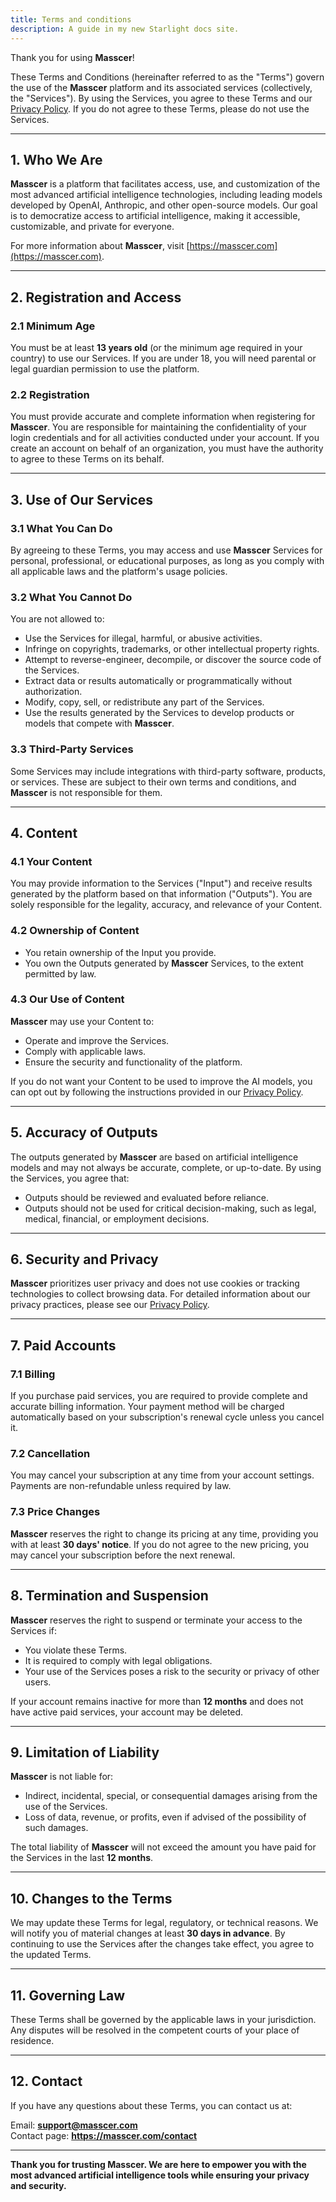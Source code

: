 ```yaml
---
title: Terms and conditions
description: A guide in my new Starlight docs site.
---
```

<!-- # **Terms and Conditions of Masscer**
*Last updated: January 12, 2025* -->

Thank you for using **Masscer**!

These Terms and Conditions (hereinafter referred to as the "Terms") govern the use of the **Masscer** platform and its associated services (collectively, the "Services"). By using the Services, you agree to these Terms and our [Privacy Policy](https://masscer.com/privacy). If you do not agree to these Terms, please do not use the Services.

---

## **1. Who We Are**

**Masscer** is a platform that facilitates access, use, and customization of the most advanced artificial intelligence technologies, including leading models developed by OpenAI, Anthropic, and other open-source models. Our goal is to democratize access to artificial intelligence, making it accessible, customizable, and private for everyone.

For more information about **Masscer**, visit [https://masscer.com](https://masscer.com).

---

## **2. Registration and Access**

### **2.1 Minimum Age**
You must be at least **13 years old** (or the minimum age required in your country) to use our Services. If you are under 18, you will need parental or legal guardian permission to use the platform.

### **2.2 Registration**
You must provide accurate and complete information when registering for **Masscer**. You are responsible for maintaining the confidentiality of your login credentials and for all activities conducted under your account. If you create an account on behalf of an organization, you must have the authority to agree to these Terms on its behalf.

---

## **3. Use of Our Services**

### **3.1 What You Can Do**
By agreeing to these Terms, you may access and use **Masscer** Services for personal, professional, or educational purposes, as long as you comply with all applicable laws and the platform's usage policies.

### **3.2 What You Cannot Do**
You are not allowed to:
- Use the Services for illegal, harmful, or abusive activities.
- Infringe on copyrights, trademarks, or other intellectual property rights.
- Attempt to reverse-engineer, decompile, or discover the source code of the Services.
- Extract data or results automatically or programmatically without authorization.
- Modify, copy, sell, or redistribute any part of the Services.
- Use the results generated by the Services to develop products or models that compete with **Masscer**.

### **3.3 Third-Party Services**
Some Services may include integrations with third-party software, products, or services. These are subject to their own terms and conditions, and **Masscer** is not responsible for them.

---

## **4. Content**

### **4.1 Your Content**
You may provide information to the Services ("Input") and receive results generated by the platform based on that information ("Outputs"). You are solely responsible for the legality, accuracy, and relevance of your Content.

### **4.2 Ownership of Content**
- You retain ownership of the Input you provide.
- You own the Outputs generated by **Masscer** Services, to the extent permitted by law.

### **4.3 Our Use of Content**
**Masscer** may use your Content to:
- Operate and improve the Services.
- Comply with applicable laws.
- Ensure the security and functionality of the platform.

If you do not want your Content to be used to improve the AI models, you can opt out by following the instructions provided in our [Privacy Policy](https://masscer.com/privacy).

---

## **5. Accuracy of Outputs**

The outputs generated by **Masscer** are based on artificial intelligence models and may not always be accurate, complete, or up-to-date. By using the Services, you agree that:
- Outputs should be reviewed and evaluated before reliance.
- Outputs should not be used for critical decision-making, such as legal, medical, financial, or employment decisions.

---

## **6. Security and Privacy**

**Masscer** prioritizes user privacy and does not use cookies or tracking technologies to collect browsing data. For detailed information about our privacy practices, please see our [Privacy Policy](https://masscer.com/privacy).

---

## **7. Paid Accounts**

### **7.1 Billing**
If you purchase paid services, you are required to provide complete and accurate billing information. Your payment method will be charged automatically based on your subscription's renewal cycle unless you cancel it.

### **7.2 Cancellation**
You may cancel your subscription at any time from your account settings. Payments are non-refundable unless required by law.

### **7.3 Price Changes**
**Masscer** reserves the right to change its pricing at any time, providing you with at least **30 days' notice**. If you do not agree to the new pricing, you may cancel your subscription before the next renewal.

---

## **8. Termination and Suspension**

**Masscer** reserves the right to suspend or terminate your access to the Services if:
- You violate these Terms.
- It is required to comply with legal obligations.
- Your use of the Services poses a risk to the security or privacy of other users.

If your account remains inactive for more than **12 months** and does not have active paid services, your account may be deleted.

---

## **9. Limitation of Liability**

**Masscer** is not liable for:
- Indirect, incidental, special, or consequential damages arising from the use of the Services.
- Loss of data, revenue, or profits, even if advised of the possibility of such damages.

The total liability of **Masscer** will not exceed the amount you have paid for the Services in the last **12 months**.

---

## **10. Changes to the Terms**

We may update these Terms for legal, regulatory, or technical reasons. We will notify you of material changes at least **30 days in advance**. By continuing to use the Services after the changes take effect, you agree to the updated Terms.

---

## **11. Governing Law**

These Terms shall be governed by the applicable laws in your jurisdiction. Any disputes will be resolved in the competent courts of your place of residence.

---

## **12. Contact**

If you have any questions about these Terms, you can contact us at:

Email: **support@masscer.com**  
Contact page: **https://masscer.com/contact**

---

**Thank you for trusting Masscer. We are here to empower you with the most advanced artificial intelligence tools while ensuring your privacy and security.**
